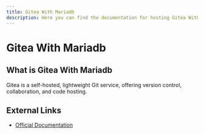 ```yaml
---
title: Gitea With Mariadb
description: Here you can find the documentation for hosting Gitea With Mariadb with Coolify.
---
```


# Gitea With Mariadb

## What is Gitea With Mariadb

Gitea is a self-hosted, lightweight Git service, offering version control, collaboration, and code hosting.

## External Links

- [Official Documentation](https://docs.gitea.com?utm_source=coolify.io)
